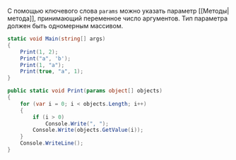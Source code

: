 
С помощью ключевого слова `params` можно указать параметр [[Методы|метода]], принимающий переменное число аргументов. Тип параметра должен быть одномерным массивом.

```cs
static void Main(string[] args)
{
    Print(1, 2);
    Print("a", 'b');
    Print(1, "a");
    Print(true, "a", 1);
}

public static void Print(params object[] objects)
{
    for (var i = 0; i < objects.Length; i++)
    {
        if (i > 0)
            Console.Write(", ");
        Console.Write(objects.GetValue(i));
    }
    Console.WriteLine();
}
```